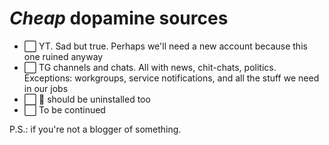 # _Cheap_ dopamine sources

- ⬜️ YT. Sad but true. Perhaps we'll need a new account because this one ruined anyway
- ⬜️ TG channels and chats. All with news, chit-chats, politics. Exceptions: workgroups, service notifications, and all the stuff we need in our jobs
- ⬜️ 🐤 should be uninstalled too
- ⬜️ To be continued

P.S.: if you're not a blogger of something.